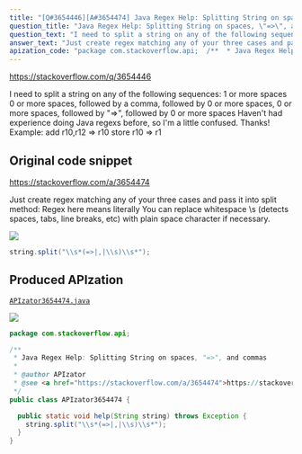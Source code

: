 ```yaml
---
title: "[Q#3654446][A#3654474] Java Regex Help: Splitting String on spaces, \"=>\", and commas"
question_title: "Java Regex Help: Splitting String on spaces, \"=>\", and commas"
question_text: "I need to split a string on any of the following sequences: 1 or more spaces 0 or more spaces, followed by a comma, followed by 0 or more spaces, 0 or more spaces, followed by \"=>\", followed by 0 or more spaces Haven't had experience doing Java regexs before, so I'm a little confused. Thanks! Example: add  r10,r12 => r10 store r10 => r1"
answer_text: "Just create regex matching any of your three cases and pass it into split method: Regex here means literally You can replace whitespace \\\\s (detects spaces, tabs, line breaks, etc) with plain space character  if necessary."
apization_code: "package com.stackoverflow.api;  /**  * Java Regex Help: Splitting String on spaces, \"=>\", and commas  *  * @author APIzator  * @see <a href=\"https://stackoverflow.com/a/3654474\">https://stackoverflow.com/a/3654474</a>  */ public class APIzator3654474 {    public static void help(String string) throws Exception {     string.split(\"\\\\s*(=>|,|\\\\s)\\\\s*\");   } }"
---
```


https://stackoverflow.com/q/3654446

I need to split a string on any of the following sequences:
1 or more spaces
0 or more spaces, followed by a comma, followed by 0 or more spaces,
0 or more spaces, followed by &quot;=&gt;&quot;, followed by 0 or more spaces
Haven&#x27;t had experience doing Java regexs before, so I&#x27;m a little confused. Thanks!
Example:
add  r10,r12 =&gt; r10
store r10 =&gt; r1



## Original code snippet

https://stackoverflow.com/a/3654474

Just create regex matching any of your three cases and pass it into split method:
Regex here means literally
You can replace whitespace \\s (detects spaces, tabs, line breaks, etc) with plain space character  if necessary.

<div class="code-logo"><img src="/stackoverflow.png" /></div>

```java
string.split("\\s*(=>|,|\\s)\\s*");
```

## Produced APIzation

[`APIzator3654474.java`](https://github.com/pasqualesalza/apization-temp-data/raw/master/search/APIzator3654474.java)

<div class="code-logo"><img src="/apizator.png" /></div>

```java
package com.stackoverflow.api;

/**
 * Java Regex Help: Splitting String on spaces, "=>", and commas
 *
 * @author APIzator
 * @see <a href="https://stackoverflow.com/a/3654474">https://stackoverflow.com/a/3654474</a>
 */
public class APIzator3654474 {

  public static void help(String string) throws Exception {
    string.split("\\s*(=>|,|\\s)\\s*");
  }
}

```
